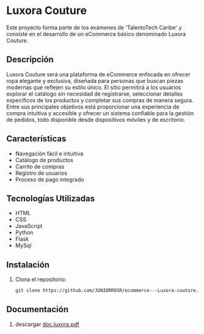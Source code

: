 # Luxora Couture

Este proyecto forma parte de los exámenes de 'TalentoTech Caribe' y consiste en el desarrollo de un eCommerce básico denominado Luxora Couture.

## Descripción

Luxora Couture será una plataforma de eCommerce enfocada en ofrecer ropa elegante y exclusiva, diseñada para personas que buscan piezas modernas que reflejen su estilo único. El sitio permitirá a los usuarios explorar el catálogo sin necesidad de registrarse, seleccionar detalles específicos de los productos y completar sus compras de manera segura. Entre sus principales objetivos está proporcionar una experiencia de compra intuitiva y accesible y ofrecer un sistema confiable para la gestión de pedidos, todo disponible desde dispositivos móviles y de escritorio.

## Características

- Navegación fácil e intuitiva
- Catálogo de productos
- Carrito de compras
- Registro de usuarios
- Proceso de pago integrado

## Tecnologías Utilizadas

- HTML
- CSS
- JavaScript
- Python
- Flask
- MySql

## Instalación

1. Clona el repositorio:
   ```bash
   git clone https://github.com/JUNIORRDSR/ecommerce---Luxora-couture.git

## Documentación
  1. descargar [doc.luxora.pdf](https://github.com/user-attachments/files/17850941/doc.luxora.pdf)

